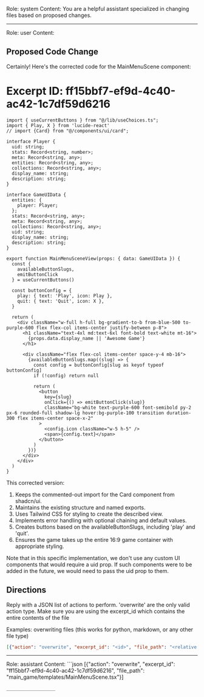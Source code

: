 Role: system
Content: You are a helpful assistant specialized in changing files based on proposed changes.
__________________
Role: user
Content: 
## Proposed Code Change
Certainly! Here's the corrected code for the MainMenuScene component:

# Excerpt ID: ff15bbf7-ef9d-4c40-ac42-1c7df59d6216
```tsx main_game/templates/MainMenuScene.tsx
import { useCurrentButtons } from "@/lib/useChoices.ts";
import { Play, X } from 'lucide-react'
// import {Card} from "@/components/ui/card";

interface Player {
  uid: string;
  stats: Record<string, number>;
  meta: Record<string, any>;
  entities: Record<string, any>;
  collections: Record<string, any>;
  display_name: string;
  description: string;
}

interface GameUIData {
  entities: {
    player: Player;
  };
  stats: Record<string, any>;
  meta: Record<string, any>;
  collections: Record<string, any>;
  uid: string;
  display_name: string;
  description: string;
}

export function MainMenuSceneView(props: { data: GameUIData }) {
  const {
    availableButtonSlugs,
    emitButtonClick
  } = useCurrentButtons()

  const buttonConfig = {
    play: { text: 'Play', icon: Play },
    quit: { text: 'Quit', icon: X },
  }

  return (
    <div className="w-full h-full bg-gradient-to-b from-blue-500 to-purple-600 flex flex-col items-center justify-between p-8">
      <h1 className="text-4xl md:text-6xl font-bold text-white mt-16">
        {props.data.display_name || 'Awesome Game'}
      </h1>
      
      <div className="flex flex-col items-center space-y-4 mb-16">
        {availableButtonSlugs.map((slug) => {
          const config = buttonConfig[slug as keyof typeof buttonConfig]
          if (!config) return null
          
          return (
            <button
              key={slug}
              onClick={() => emitButtonClick(slug)}
              className="bg-white text-purple-600 font-semibold py-2 px-6 rounded-full shadow-lg hover:bg-purple-100 transition duration-300 flex items-center space-x-2"
            >
              <config.icon className="w-5 h-5" />
              <span>{config.text}</span>
            </button>
          )
        })}
      </div>
    </div>
  )
}
```

This corrected version:

1. Keeps the commented-out import for the Card component from shadcn/ui.
2. Maintains the existing structure and named exports.
3. Uses Tailwind CSS for styling to create the described view.
4. Implements error handling with optional chaining and default values.
5. Creates buttons based on the availableButtonSlugs, including 'play' and 'quit'.
6. Ensures the game takes up the entire 16:9 game container with appropriate styling.

Note that in this specific implementation, we don't use any custom UI components that would require a uid prop. If such components were to be added in the future, we would need to pass the uid prop to them.

## Directions
Reply with a JSON list of actions to perform. 'overwrite' are the only valid action type. 
Make sure you are using the excerpt_id which contains the entire contents of the file

Examples:
overwriting files (this works for python, markdown, or any other file type)
```json output_example1
[{"action": "overwrite", "excerpt_id": "<id>", "file_path": "<relative file path>"}]
```

__________________
Role: assistant
Content: ```json
[{"action": "overwrite", "excerpt_id": "ff15bbf7-ef9d-4c40-ac42-1c7df59d6216", "file_path": "main_game/templates/MainMenuScene.tsx"}]
```
__________________
